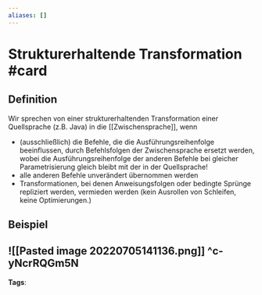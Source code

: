 ```yaml
---
aliases: []
---
```


# Strukturerhaltende Transformation #card
## Definition
Wir sprechen von einer strukturerhaltenden Transformation einer Quellsprache (z.B. Java) in die [[Zwischensprache]], wenn
- (ausschließlich) die Befehle, die die Ausführungsreihenfolge beeinflussen, durch Befehlsfolgen der Zwischensprache ersetzt werden, wobei die Ausführungsreihenfolge der anderen Befehle bei gleicher Parametrisierung gleich bleibt mit der in der Quellsprache!
- alle anderen Befehle unverändert übernommen werden
- Transformationen, bei denen Anweisungsfolgen oder bedingte Sprünge repliziert werden, vermieden werden (kein Ausrollen von Schleifen, keine Optimierungen.)
## Beispiel
![[Pasted image 20220705141136.png]]
^c-yNcrRQGm5N
---
**Tags**: 